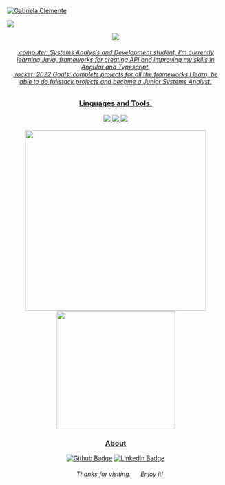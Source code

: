 
[![Gabriela Clemente](https://user-images.githubusercontent.com/88867709/165650195-d849a6b3-d729-472a-a622-db865cc5c8d6.gif)](https://www.canva.com/design/DAE-zaPWW2U/VhdGH0i-mvpqUHfNtyEc4A/view?website#2)

<a href="https://www.canva.com/design/DAE-zaPWW2U/VhdGH0i-mvpqUHfNtyEc4A/view?website#2" target="_blank"><img src="https://user-images.githubusercontent.com/88867709/165650195-d849a6b3-d729-472a-a622-db865cc5c8d6.gif">
<div align="center">
<img  src= "https://readme-typing-svg.herokuapp.com/?lines=Front-end+Developer+;on+a+journey+to+be+a+Fullstack!" >
</div>

<h6 align="center">
:computer: Systems Analysis and Development student, I’m currently learning Java, frameworks for creating API and improving my skills in Angular and Typescript. <br>
:rocket: 2022 Goals: complete projects for all the frameworks I learn, be able to do fullstack projects and become a Junior Systems Analyst.
</h5>

**<h3 align="center"> Linguages and Tools.</h3>**
<div align="center">
<img src= "https://img.shields.io/badge/Angular-DD0031?style=for-the-badge&logo=angular&logoColor=white"> <img src= "https://img.shields.io/badge/TypeScript-007ACC?style=for-the-badge&logo=typescript&logoColor=white"> <img src= "https://img.shields.io/badge/CSS3-1572B6?style=for-the-badge&logo=css3&logoColor=white"> </div>
<br>
<div align="center">

<img width="420px" src="https://github-readme-stats.vercel.app/api?username=gabrielajc&show_icons=true&theme=midnight-purple&hide=contribs,issues">
    
<img width="275px" src="https://github-readme-stats.vercel.app/api/top-langs/?username=gabrielajc&layout=compact&theme=midnight-purple&hide=html">

</div>

**<h3 align="center"> About </h3>** 

<div align="center">

[![Github Badge](https://img.shields.io/badge/-Github-000?style=flat-square&logo=Github&logoColor=white&link=https://github.com/gabrielajc/)](https://github.com/gabrielajc/) [![Linkedin Badge](https://img.shields.io/badge/-LinkedIn-blue?style=flat-square&logo=Linkedin&logoColor=white&link=https://www.linkedin.com/in/gabeclemente/)](https://www.linkedin.com/in/gabeclemente/)

</div>

<h6  align="center">
<img src=https://github.com/TheDudeThatCode/TheDudeThatCode/blob/master/Assets/powerup.gif width="15"> Thanks for visiting. 
<img src=https://github.com/TheDudeThatCode/TheDudeThatCode/blob/master/Assets/Hi.gif width="15"> Enjoy it!
</h6>
